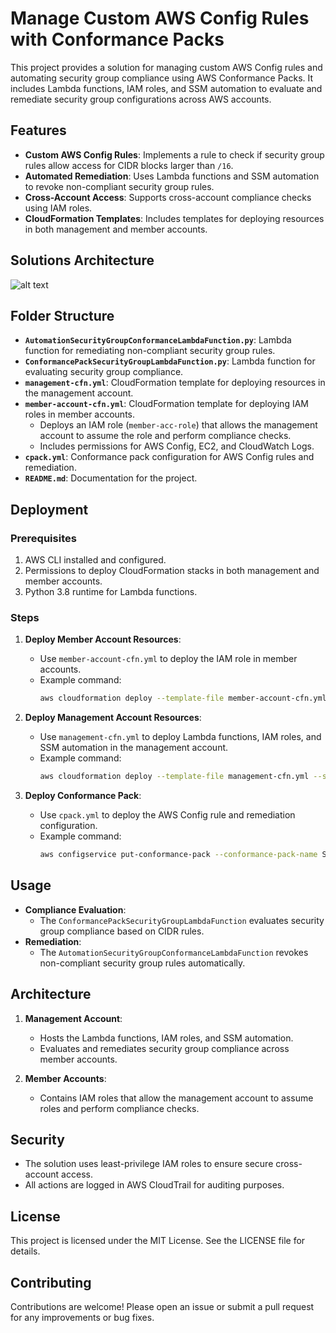 # Manage Custom AWS Config Rules with Conformance Packs

This project provides a solution for managing custom AWS Config rules and automating security group compliance using AWS Conformance Packs. It includes Lambda functions, IAM roles, and SSM automation to evaluate and remediate security group configurations across AWS accounts.

## Features

- **Custom AWS Config Rules**: Implements a rule to check if security group rules allow access for CIDR blocks larger than `/16`.
- **Automated Remediation**: Uses Lambda functions and SSM automation to revoke non-compliant security group rules.
- **Cross-Account Access**: Supports cross-account compliance checks using IAM roles.
- **CloudFormation Templates**: Includes templates for deploying resources in both management and member accounts.

## Solutions Architecture

![alt text](image.png)

## Folder Structure

- **`AutomationSecurityGroupConformanceLambdaFunction.py`**: Lambda function for remediating non-compliant security group rules.
- **`ConformancePackSecurityGroupLambdaFunction.py`**: Lambda function for evaluating security group compliance.
- **`management-cfn.yml`**: CloudFormation template for deploying resources in the management account.
- **`member-account-cfn.yml`**: CloudFormation template for deploying IAM roles in member accounts.
  - Deploys an IAM role (`member-acc-role`) that allows the management account to assume the role and perform compliance checks.
  - Includes permissions for AWS Config, EC2, and CloudWatch Logs.
- **`cpack.yml`**: Conformance pack configuration for AWS Config rules and remediation.
- **`README.md`**: Documentation for the project.

## Deployment

### Prerequisites

1. AWS CLI installed and configured.
2. Permissions to deploy CloudFormation stacks in both management and member accounts.
3. Python 3.8 runtime for Lambda functions.

### Steps

1. **Deploy Member Account Resources**:
   - Use `member-account-cfn.yml` to deploy the IAM role in member accounts.
   - Example command:
     ```bash
     aws cloudformation deploy --template-file member-account-cfn.yml --stack-name MemberAccountStack --parameter-overrides ManagementAccountID=<ManagementAccountID>
     ```

2. **Deploy Management Account Resources**:
   - Use `management-cfn.yml` to deploy Lambda functions, IAM roles, and SSM automation in the management account.
   - Example command:
     ```bash
     aws cloudformation deploy --template-file management-cfn.yml --stack-name ManagementAccountStack --parameter-overrides ManagementAccountId=<ManagementAccountID>
     ```

3. **Deploy Conformance Pack**:
   - Use `cpack.yml` to deploy the AWS Config rule and remediation configuration.
   - Example command:
     ```bash
     aws configservice put-conformance-pack --conformance-pack-name SecurityGroupConformancePack --template-body file://cpack.yml
     ```

## Usage

- **Compliance Evaluation**:
  - The `ConformancePackSecurityGroupLambdaFunction` evaluates security group compliance based on CIDR rules.
- **Remediation**:
  - The `AutomationSecurityGroupConformanceLambdaFunction` revokes non-compliant security group rules automatically.

## Architecture

1. **Management Account**:
   - Hosts the Lambda functions, IAM roles, and SSM automation.
   - Evaluates and remediates security group compliance across member accounts.

2. **Member Accounts**:
   - Contains IAM roles that allow the management account to assume roles and perform compliance checks.

## Security

- The solution uses least-privilege IAM roles to ensure secure cross-account access.
- All actions are logged in AWS CloudTrail for auditing purposes.

## License

This project is licensed under the MIT License. See the LICENSE file for details.

## Contributing

Contributions are welcome! Please open an issue or submit a pull request for any improvements or bug fixes.